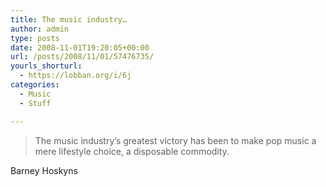 ```yaml
---
title: The music industry…
author: admin
type: posts
date: 2008-11-01T19:20:05+00:00
url: /posts/2008/11/01/57476735/
yourls_shorturl:
  - https://lobban.org/i/6j
categories:
  - Music
  - Stuff

---
```

> The music industry’s greatest victory has been to make pop music a mere lifestyle choice, a disposable commodity.

Barney Hoskyns